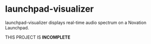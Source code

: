 launchpad-visualizer
====================

launchpad-visualizer displays real-time audio spectrum on a Novation Launchpad.

THIS PROJECT IS **INCOMPLETE**
